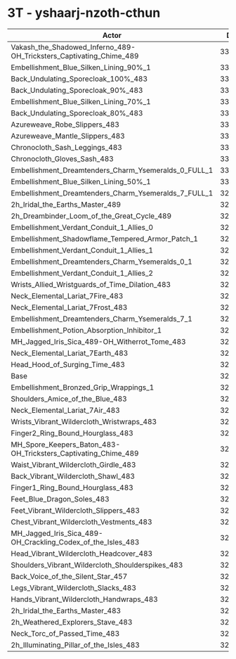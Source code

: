 # 3T - yshaarj-nzoth-cthun
| Actor | DPS | Increase |
|---|:---:|:---:|
|Vakash_the_Shadowed_Inferno_489-OH_Tricksters_Captivating_Chime_489|334185|2.37%|
|Embellishment_Blue_Silken_Lining_90%_1|333829|2.26%|
|Back_Undulating_Sporecloak_100%_483|332977|2.00%|
|Back_Undulating_Sporecloak_90%_483|332309|1.79%|
|Embellishment_Blue_Silken_Lining_70%_1|332051|1.71%|
|Back_Undulating_Sporecloak_80%_483|331806|1.64%|
|Azureweave_Robe_Slippers_483|331510|1.55%|
|Azureweave_Mantle_Slippers_483|331296|1.48%|
|Chronocloth_Sash_Leggings_483|331038|1.40%|
|Chronocloth_Gloves_Sash_483|330780|1.32%|
|Embellishment_Dreamtenders_Charm_Ysemeralds_0_FULL_1|330461|1.23%|
|Embellishment_Blue_Silken_Lining_50%_1|330338|1.19%|
|Embellishment_Dreamtenders_Charm_Ysemeralds_7_FULL_1|329062|0.80%|
|2h_Iridal_the_Earths_Master_489|328994|0.78%|
|2h_Dreambinder_Loom_of_the_Great_Cycle_489|328923|0.75%|
|Embellishment_Verdant_Conduit_1_Allies_0|328768|0.71%|
|Embellishment_Shadowflame_Tempered_Armor_Patch_1|328756|0.70%|
|Embellishment_Verdant_Conduit_1_Allies_1|328730|0.70%|
|Embellishment_Dreamtenders_Charm_Ysemeralds_0_1|328649|0.67%|
|Embellishment_Verdant_Conduit_1_Allies_2|328642|0.67%|
|Wrists_Allied_Wristguards_of_Time_Dilation_483|328389|0.59%|
|Neck_Elemental_Lariat_7Fire_483|327967|0.46%|
|Neck_Elemental_Lariat_7Frost_483|327846|0.42%|
|Embellishment_Dreamtenders_Charm_Ysemeralds_7_1|327412|0.29%|
|Embellishment_Potion_Absorption_Inhibitor_1|327331|0.27%|
|MH_Jagged_Iris_Sica_489-OH_Witherrot_Tome_483|327127|0.20%|
|Neck_Elemental_Lariat_7Earth_483|326935|0.15%|
|Head_Hood_of_Surging_Time_483|326800|0.10%|
|Base|326459|0.00%|
|Embellishment_Bronzed_Grip_Wrappings_1|326339|-0.04%|
|Shoulders_Amice_of_the_Blue_483|326175|-0.09%|
|Neck_Elemental_Lariat_7Air_483|326033|-0.13%|
|Wrists_Vibrant_Wildercloth_Wristwraps_483|325587|-0.27%|
|Finger2_Ring_Bound_Hourglass_483|325500|-0.29%|
|MH_Spore_Keepers_Baton_483-OH_Tricksters_Captivating_Chime_489|325468|-0.30%|
|Waist_Vibrant_Wildercloth_Girdle_483|325464|-0.30%|
|Back_Vibrant_Wildercloth_Shawl_483|325307|-0.35%|
|Finger1_Ring_Bound_Hourglass_483|325280|-0.36%|
|Feet_Blue_Dragon_Soles_483|325068|-0.43%|
|Feet_Vibrant_Wildercloth_Slippers_483|324650|-0.55%|
|Chest_Vibrant_Wildercloth_Vestments_483|324648|-0.55%|
|MH_Jagged_Iris_Sica_489-OH_Crackling_Codex_of_the_Isles_483|324606|-0.57%|
|Head_Vibrant_Wildercloth_Headcover_483|324594|-0.57%|
|Shoulders_Vibrant_Wildercloth_Shoulderspikes_483|324420|-0.62%|
|Back_Voice_of_the_Silent_Star_457|324398|-0.63%|
|Legs_Vibrant_Wildercloth_Slacks_483|324205|-0.69%|
|Hands_Vibrant_Wildercloth_Handwraps_483|323936|-0.77%|
|2h_Iridal_the_Earths_Master_483|323915|-0.78%|
|2h_Weathered_Explorers_Stave_483|323767|-0.82%|
|Neck_Torc_of_Passed_Time_483|322905|-1.09%|
|2h_Illuminating_Pillar_of_the_Isles_483|321767|-1.44%|
